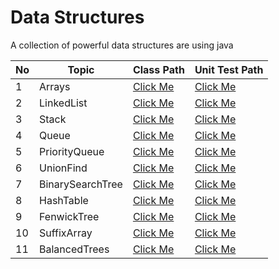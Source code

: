 # Data Structures
A collection of powerful data structures are using java

| No | Topic            | Class Path                                                                | Unit Test Path                                                            |
|----|------------------|---------------------------------------------------------------------------|---------------------------------------------------------------------------|
| 1  | Arrays           | [Click Me](./src/main/java/com/mnpsnuwan/datastructures/dynamicarray)     | [Click Me](./src/test/java/com/mnpsnuwan/datastructures/dynamicarray)     |
| 2  | LinkedList       | [Click Me](./src/main/java/com/mnpsnuwan/datastructures/linkedlist)       | [Click Me](./src/test/java/com/mnpsnuwan/datastructures/linkedlist)       |
| 3  | Stack            | [Click Me](./src/main/java/com/mnpsnuwan/datastructures/stack)            | [Click Me](./src/test/java/com/mnpsnuwan/datastructures/stack)            |
| 4  | Queue            | [Click Me](./src/main/java/com/mnpsnuwan/datastructures/queue)            | [Click Me](./src/test/java/com/mnpsnuwan/datastructures/queue)            |
| 5  | PriorityQueue    | [Click Me](./src/main/java/com/mnpsnuwan/datastructures/priorityqueue)    | [Click Me](./src/test/java/com/mnpsnuwan/datastructures/priorityqueue)    |
| 6  | UnionFind        | [Click Me](./src/main/java/com/mnpsnuwan/datastructures/unionfind)        | [Click Me](./src/test/java/com/mnpsnuwan/datastructures/unionfind)        |
| 7  | BinarySearchTree | [Click Me](./src/main/java/com/mnpsnuwan/datastructures/binarysearchtree) | [Click Me](./src/test/java/com/mnpsnuwan/datastructures/binarysearchtree) |
| 8  | HashTable        | [Click Me](./src/main/java/com/mnpsnuwan/datastructures/hashtable)        | [Click Me](./src/test/java/com/mnpsnuwan/datastructures/hashtable)        |
| 9  | FenwickTree      | [Click Me](./src/main/java/com/mnpsnuwan/datastructures/fenwicktree)      | [Click Me](./src/test/java/com/mnpsnuwan/datastructures/fenwicktree)      |
| 10 | SuffixArray      | [Click Me](./src/main/java/com/mnpsnuwan/datastructures/suffixarray)      | [Click Me](./src/test/java/com/mnpsnuwan/datastructures/suffixarray)      |
| 11 | BalancedTrees    | [Click Me](./src/main/java/com/mnpsnuwan/datastructures/balancedtrees)    | [Click Me](./src/test/java/com/mnpsnuwan/datastructures/balancedtrees)    |